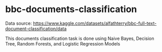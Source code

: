 # bbc-documents-classification

Data source: https://www.kaggle.com/datasets/alfathterry/bbc-full-text-document-classification/data

This documents classification task is done using Naive Bayes, Decision Tree, Random Forests, and Logistic Regression Models
